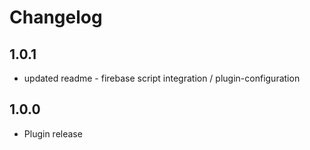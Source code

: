 # Changelog

## 1.0.1

* updated readme - firebase script integration / plugin-configuration

## 1.0.0

* Plugin release
